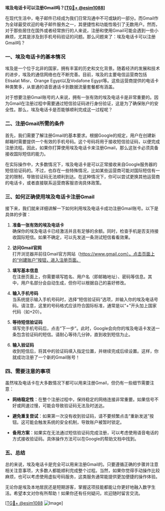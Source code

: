 **埃及电话卡可以注册Gmail吗？[[TG💪+ @esim1088](https://t.me/s/esim1088)]**

在现代生活中，电子邮件已经成为我们日常沟通中不可或缺的一部分。而Gmail作为全球最受欢迎的电子邮件服务之一，其便捷性和功能性吸引了无数用户。然而，对于那些居住在国外或者经常旅行的人来说，注册和使用Gmail可能会遇到一些小麻烦，尤其是涉及到手机号码验证的问题。那么问题来了：埃及电话卡可以注册Gmail吗？

### 一、埃及电话卡的基本情况

埃及是一个位于北非的国家，拥有丰富的历史和文化背景。随着经济的发展和技术的进步，埃及的通信网络也在不断完善。目前，埃及的主要电信运营商包括Etisalat Misr、Orange Egypt以及Vodafone Egypt等。这些运营商提供的电话卡种类繁多，从普通的语音通话卡到数据流量套餐都有涵盖。

对于想要注册Gmail账号的人来说，拥有一张有效的埃及电话卡是非常重要的。因为Gmail在注册过程中需要通过短信验证码进行身份验证，这是为了确保账户的安全性。那么，埃及电话卡是否能够顺利完成这一过程呢？

### 二、注册Gmail所需的条件

首先，我们需要了解注册Gmail的基本要求。根据Google的规定，用户在创建新邮箱时需要提供一个有效的手机号码。这个号码将用于接收短信验证码，以便完成注册流程。因此，如果你打算使用埃及电话卡来注册Gmail，那么这张卡必须具备接收国际短信的能力。

在实际操作中，大多数情况下，埃及电话卡是可以正常接收来自Google服务器的短信验证码的。不过，也存在一些特殊情况，比如某些运营商可能对国际短信有一定的限制，导致验证码无法顺利到达。在这种情况下，你可以尝试更换其他运营商的电话卡，或者直接联系运营商客服咨询具体政策。

### 三、如何正确使用埃及电话卡注册Gmail

接下来，我们就来详细讲解一下如何利用埃及电话卡成功注册Gmail账号。以下是具体的步骤：

1. **准备一张有效的埃及电话卡**  
   确保你的埃及电话卡已经激活并且有足够的余额。同时，检查手机是否支持接收国际短信。如果不确定，可以先发送一条测试短信看看效果。

2. **访问Gmail官网**  
   打开浏览器并前往Gmail官方网站（https://www.gmail.com）。点击页面上的“创建账户”按钮，进入注册页面。

3. **填写基本信息**  
   在注册页面上，你需要填写姓名、用户名（即邮箱地址）、密码等信息。其中，用户名部分会自动生成，但你可以根据自己的喜好修改。

4. **输入手机号码**  
   当系统提示输入手机号码时，选择“短信验证码”选项，并输入你的埃及电话号码。请注意，这里的号码格式应该符合国际标准，通常是以“+”开头加上国家代码（如+20）。

5. **等待短信验证码**  
   填写完手机号码后，点击“下一步”。此时，Google会向你的埃及电话卡发送一条包含验证码的短信。请耐心等待几分钟，直到收到短信为止。

6. **输入验证码**  
   收到短信后，将其中的验证码填入指定位置，并继续完成后续设置。这样，你就成功注册了一个新的Gmail账号！

### 四、需要注意的事项

虽然埃及电话卡在大多数情况下都可以用来注册Gmail，但仍有一些细节需要注意：

- **网络稳定性**：在整个注册过程中，保持稳定的网络连接非常重要。如果信号不好或网速过慢，可能会导致验证码无法及时送达。
  
- **避免重复尝试**：如果第一次没有收到验证码，请不要频繁点击“重新发送”按钮。这可能会触发系统的安全机制，导致账户被暂时锁定。

- **备用方案**：如果实在无法通过短信验证码完成注册，可以考虑使用语音电话的方式接收验证码。具体操作方法可以在Google的帮助文档中找到。

### 五、总结

总的来说，埃及电话卡是完全可以用来注册Gmail的。只要遵循正确的步骤并注意相关注意事项，大多数人都能顺利完成整个过程。当然，如果你觉得手动操作比较麻烦，也可以考虑使用虚拟号码服务，这类服务通常能提供更加便捷的操作体验。

无论你是埃及本地居民还是短期游客，掌握这项技能都能让你更好地融入数字生活。希望本文对你有所帮助！如果你还有任何疑问，欢迎随时留言交流。

[[TG💪+ @esim1088](https://t.me/s/esim1088) ![Image](https://i.postimg.cc/4NQfJmqS/Snipaste-2025-05-13-00-14-12.png)]